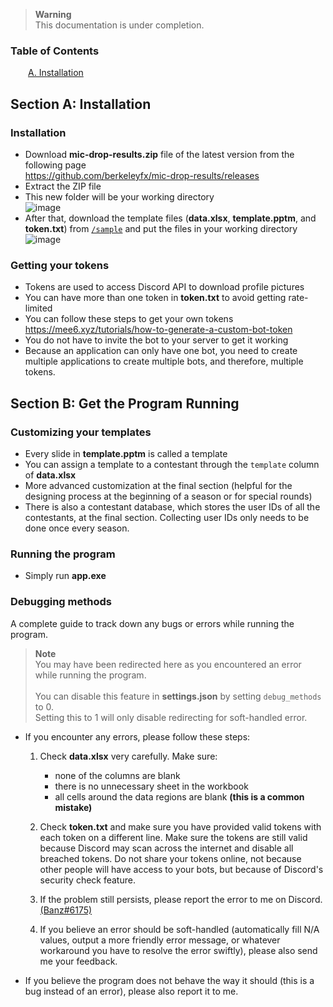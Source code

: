 > **Warning**<br>
> This documentation is under completion.

### Table of Contents
&emsp;&emsp;[A. Installation](#section-a-installation)

## Section A: Installation

### Installation
- Download **mic-drop-results.zip** file of the latest version from the following page<br>https://github.com/berkeleyfx/mic-drop-results/releases
- Extract the ZIP file
- This new folder will be your working directory<br>![image](https://user-images.githubusercontent.com/106049382/195757100-d220565d-360f-460b-920a-5754877219bd.png)
- After that, download the template files (**data.xlsx**, **template.pptm**, and **token.txt**) from [`/sample`](./sample) and put the files in your working directory<br>![image](https://user-images.githubusercontent.com/106049382/195757406-5fb450db-f959-4219-abf4-989b54d7831f.png)

### Getting your tokens
- Tokens are used to access Discord API to download profile pictures
- You can have more than one token in **token.txt** to avoid getting rate-limited
- You can follow these steps to get your own tokens<br>https://mee6.xyz/tutorials/how-to-generate-a-custom-bot-token
- You do not have to invite the bot to your server to get it working
- Because an application can only have one bot, you need to create multiple applications to create multiple bots, and therefore, multiple tokens.

## Section B: Get the Program Running

### Customizing your templates
- Every slide in **template.pptm** is called a template
- You can assign a template to a contestant through the `template` column of **data.xlsx**
- More advanced customization at the final section (helpful for the designing process at the beginning of a season or for special rounds)
- There is also a contestant database, which stores the user IDs of all the contestants, at the final section. Collecting user IDs only needs to be done once every season.

### Running the program
- Simply run **app.exe**

### Debugging methods
A complete guide to track down any bugs or errors while running the program.

> **Note**<br>
> You may have been redirected here as you encountered an error while running the program.<br><br>
> You can disable this feature in **settings.json** by setting `debug_methods` to 0.<br>
> Setting this to 1 will only disable redirecting for soft-handled error.

- If you encounter any errors, please follow these steps:

  1. Check **data.xlsx** very carefully. Make sure:
      - none of the columns are blank 
      - there is no unnecessary sheet in the workbook
      - all cells around the data regions are blank **(this is a common mistake)**

  2. Check **token.txt** and make sure you have provided valid tokens with each token on a different line. Make sure the tokens are still valid because Discord may scan across the internet and disable all breached tokens. Do not share your tokens online, not because other people will have access to your bots, but because of Discord's security check feature.
  3. If the problem still persists, please report the error to me on Discord. [(Banz#6175)](https://discord.com/users/1010885414850154587)
  4. If you believe an error should be soft-handled (automatically fill N/A values, output a more friendly error message, or whatever workaround you have to resolve the error swiftly), please also send me your feedback.

- If you believe the program does not behave the way it should (this is a bug instead of an error), please also report it to me.

